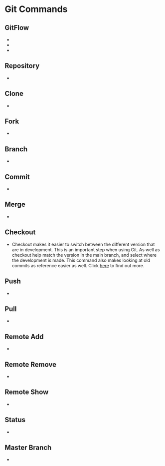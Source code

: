 # Git Commands

## GitFlow
*
*
*

## Repository
*

## Clone
*

## Fork
*

## Branch
*

## Commit
*

## Merge
*

#####
## Checkout
* Checkout makes it easier to switch between the different version that are in development. This is an important step when using Git. As well as checkout help match the version in the main branch, and select where the development is made. This command also makes looking at old commits as reference easier as well. Click [here](https://git-scm.com/docs/git-checkout) to find out more. 

## Push
*

## Pull
*

## Remote Add
*

## Remote Remove
*

## Remote Show
*

## Status
*

## Master Branch
*
